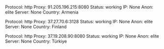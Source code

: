 Protocol: http
Proxy: 91.205.196.215:8080
Status: working
IP: None
Anon: elite
Server: None
Country: Armenia

Protocol: http
Proxy: 37.27.70.6:3128
Status: working
IP: None
Anon: elite
Server: None
Country: Finland

Protocol: http
Proxy: 37.19.208.90:8080
Status: working
IP: None
Anon: elite
Server: None
Country: Türkiye

